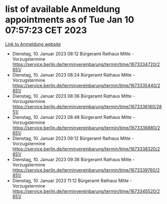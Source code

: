 # list of available Anmeldung appointments as of Tue Jan 10 07:57:23 CET 2023
[Link to Anmeldung website](https://service.berlin.de/terminvereinbarung/termin/tag.php?termin=0&anliegen[]=120686&dienstleisterlist=122210,122217,327316,122219,327312,122227,327314,122231,327346,122243,327348,122252,329742,122260,329745,122262,329748,122254,329751,122271,327278,122273,327274,122277,327276,330436,122280,327294,122282,327290,122284,327292,327539,122291,327270,122285,327266,122286,327264,122296,327268,150230,329760,122301,327282,122297,327286,122294,327284,122312,329763,122314,329775,122304,327330,122311,327334,122309,327332,122281,327352,122279,329772,122276,327324,122274,327326,122267,329766,122246,327318,122251,327320,122257,327322,122208,327298,122226,327300,121362,121364&herkunft=http%3A%2F%2Fservice.berlin.de%2Fdienstleistung%2F120686%2F)
- Dienstag, 10. Januar 2023 08:12 Bürgeramt Rathaus Mitte - Vorzugstermine https://service.berlin.de/terminvereinbarung/termin/time/1673334720/2851/
- Dienstag, 10. Januar 2023 08:24 Bürgeramt Rathaus Mitte - Vorzugstermine https://service.berlin.de/terminvereinbarung/termin/time/1673335440/2851/
- Dienstag, 10. Januar 2023 08:36 Bürgeramt Rathaus Mitte - Vorzugstermine https://service.berlin.de/terminvereinbarung/termin/time/1673336160/2851/
- Dienstag, 10. Januar 2023 08:48 Bürgeramt Rathaus Mitte - Vorzugstermine https://service.berlin.de/terminvereinbarung/termin/time/1673336880/2851/
- Dienstag, 10. Januar 2023 09:12 Bürgeramt Rathaus Mitte - Vorzugstermine https://service.berlin.de/terminvereinbarung/termin/time/1673338320/2851/
- Dienstag, 10. Januar 2023 09:36 Bürgeramt Rathaus Mitte - Vorzugstermine https://service.berlin.de/terminvereinbarung/termin/time/1673339760/2851/
- Dienstag, 10. Januar 2023 11:12 Bürgeramt Rathaus Mitte - Vorzugstermine https://service.berlin.de/terminvereinbarung/termin/time/1673345520/2851/
